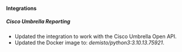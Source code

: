 
#### Integrations

##### Cisco Umbrella Reporting

- Updated the integration to work with the Cisco Umbrella Open API.
- Updated the Docker image to: *demisto/python3:3.10.13.75921*.
